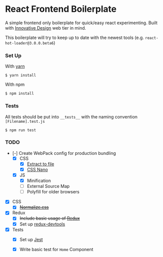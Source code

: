 React Frontend Boilerplate
==========================

A simple frontend only boilerplate for quick/easy react experimenting.
Built with [Innovative Design](http://innovativedesign.club) web tier in mind.

This boilerplate will try to keep up to date with the newest tools (e.g. `react-hot-loader@3.0.0.beta6`)

### Set Up

With [yarn](https://yarnpkg.com/en/)
```
$ yarn install
```

With npm
```
$ npm install
```

### Tests

All tests should be put into `__tests__` with the naming convention `[Filename].test.js`

```
$ npm run test
```

### TODO

- [-] Create WebPack config for production bundling
  - [x] CSS
    - [x] [Extract to file](https://github.com/webpack-contrib/extract-text-webpack-plugin)
    - [x] [CSS Nano](http://cssnano.co/)
  - [x] JS
    - [x] Minification
    - [ ] External Source Map
    - [ ] Polyfill for older browsers
- [x] CSS
  - [x] ~~[Normalize.css](https://necolas.github.io/normalize.css/)~~
- [x] Redux
  - [x] ~~Include basic usage of [Redux](http://redux.js.org/)~~
  - [x] Set up [redux-devtools](https://github.com/gaearon/redux-devtools)
- [x] Tests
  - [x] Set up [Jest](https://facebook.github.io/jest/)
  - [x] Write basic test for `Home` Component

